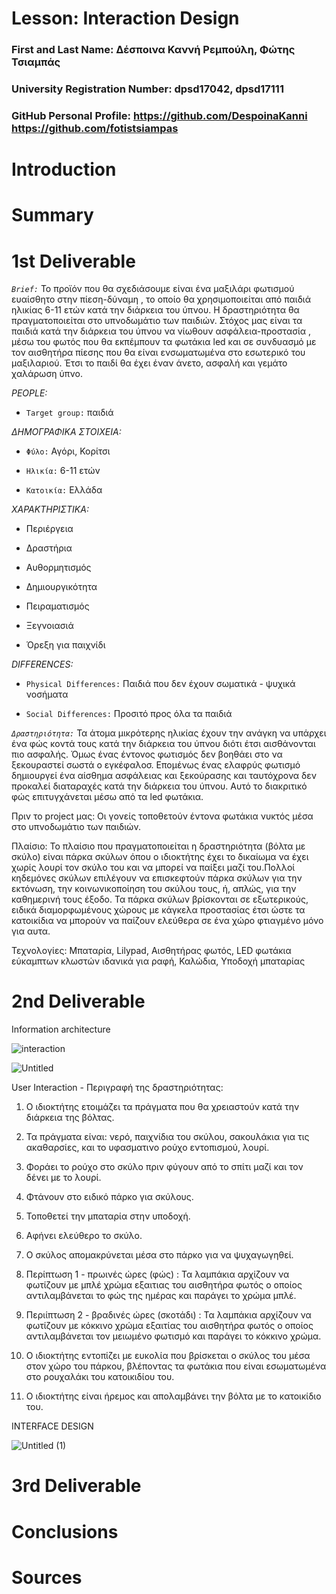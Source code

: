 
# Lesson: Interaction Design

### First and Last Name: Δέσποινα Καννή Ρεμπούλη, Φώτης Τσιαμπάς
### University Registration Number: dpsd17042, dpsd17111
### GitHub Personal Profile: https://github.com/DespoinaKanni https://github.com/fotistsiampas

# Introduction

# Summary


# 1st Deliverable

*`Brief:`* Το προϊόν που θα σχεδιάσουμε είναι ένα μαξιλάρι φωτισμού ευαίσθητο στην πίεση-δύναμη , το οποίο θα χρησιμοποιείται από παιδιά ηλικίας 6-11 ετών κατά την διάρκεια του ύπνου. Η δραστηριότητα θα πραγματοποιείται στο υπνοδωμάτιο των παιδιών. Στόχος μας είναι τα παιδιά κατά την διάρκεια του ύπνου να νίωθουν ασφάλεια-προστασία , μέσω του φωτός που θα εκπέμπουν τα φωτάκια led και σε συνδυασμό με τον αισθητήρα πίεσης που θα είναι ενσωματωμένα στο εσωτερικό του μαξιλαριού. Έτσι το παιδί θα έχει έναν άνετο, ασφαλή και γεμάτο χαλάρωση ύπνο.

*PEOPLE:*

* `Target group:` παιδιά

*ΔΗΜΟΓΡΑΦΙΚΑ ΣΤΟΙΧΕΙΑ:*

* ``Φύλο:`` Αγόρι, Κορίτσι

* ``Ηλικία:`` 6-11 ετών

* ``Κατοικία:`` Ελλάδα

*ΧΑΡΑΚΤΗΡΙΣΤΙΚΑ:*

* Περιέργεια

* Δραστήρια

* Αυθορμητισμός

* Δημιουργικότητα

* Πειραματισμός

* Ξεγνοιασιά

* Όρεξη για παιχνίδι

*DIFFERENCES:*

* ``Physical Differences:`` Παιδιά που δεν έχουν σωματικά - ψυχικά νοσήματα

* ``Social Differences:`` Προσιτό προς όλα τα παιδιά

*`Δραστηριότητα:`* Τα άτομα μικρότερης ηλικίας έχουν την ανάγκη να υπάρχει ένα φώς κοντά τους κατά την διάρκεια του ύπνου διότι έτσι αισθάνονται πιο ασφαλής. Όμως ένας έντονος φωτισμός δεν βοηθάει στο να ξεκουραστεί σωστά ο εγκέφαλοσ. Επομένως ένας ελαφρύς φωτισμό δημιουργεί ένα αίσθημα ασφάλειας και ξεκούρασης και ταυτόχρονα δεν προκαλεί διαταραχές κατά την διάρκεια του ύπνου. Αυτό το διακριτικό φώς επιτυγχάνεται μέσω από τα led φωτάκια.  

Πριν το project μας:
Οι γονείς τοποθετούν έντονα φωτάκια νυκτός μέσα στο υπνοδωμάτιο των παιδιών.


Πλαίσιο: Το πλαίσιο που πραγματοποιείται η δραστηριότητα (βόλτα με σκύλο) είναι πάρκα σκύλων όπου ο ιδιοκτήτης έχει το δικαίωμα να έχει χωρίς λουρί τον σκύλο του και να μπορεί να παίξει μαζί του.Πολλοί κηδεμόνες σκύλων επιλέγουν να επισκεφτούν πάρκα σκύλων για την εκτόνωση, την κοινωνικοποίηση του σκύλου τους, ή, απλώς, για την καθημερινή τους έξοδο. Τα πάρκα σκύλων βρίσκονται σε εξωτερικούς, ειδικά διαμορφωμένους χώρους με κάγκελα προστασίας έτσι ώστε τα κατοικίδια να μπορούν να παίζουν ελεύθερα σε ένα χώρο φτιαγμένο μόνο για αυτα.




Τεχνολογίες: Μπαταρία, Lilypad, Αισθητήρας φωτός, LED φωτάκια εύκαμπτων κλωστών ιδανικά για ραφή, Καλώδια, Υποδοχή μπαταρίας


# 2nd Deliverable

Information architecture

![interaction](https://user-images.githubusercontent.com/100956507/167401673-605bc15e-9dfc-4ce1-ad40-efacd40ea6d2.jpg)


![Untitled](https://user-images.githubusercontent.com/100956507/167413233-0f8b3f28-aebd-46b9-baea-3568c3209e8f.jpg)



User Interaction - Περιγραφή της δραστηριότητας: 

1. Ο ιδιοκτήτης ετοιμάζει τα πράγματα που θα χρειαστούν κατά την διάρκεια της βόλτας.

2. Τα πράγματα είναι: νερό, παιχνίδια του σκύλου, σακουλάκια για τις ακαθαρσίες, και το υφασματινο ρούχο εντοπισμού, λουρί.

3. Φοράει το ρούχο στο σκύλο πριν φύγουν από το σπίτι μαζί και τον δένει με το λουρί.

4. Φτάνουν στο ειδικό πάρκο για σκύλους.

5. Τοποθετεί την μπαταρία στην υποδοχή.

6. Αφήνει ελεύθερο το σκύλο.

7. Ο σκύλος απομακρύνεται μέσα στο πάρκο για να ψυχαγωγηθεί.

8. Περίπτωση 1 - πρωινές ώρες (φώς) : Τα λαμπάκια αρχίζουν να φωτίζουν με μπλέ χρώμα εξαιτιας του αισθητήρα φωτός ο οποίος αντιλαμβάνεται το φώς της ημέρας και παράγει το χρώμα μπλέ.

9. Περιίπτωση 2 - βραδινές ώρες (σκοτάδι) : Τα λαμπάκια αρχίζουν να φωτίζουν με κόκκινο χρώμα εξαιτίας του αισθητήρα φωτός ο οποίος αντιλαμβάνεται τον μειωμένο φωτισμό και παράγει το κόκκινο χρώμα.

10. Ο ιδιοκτήτης εντοπίζει με ευκολία που βρίσκεται ο σκύλος του μέσα στον χώρο του πάρκου, βλέποντας τα φωτάκια που είναι εσωματωμένα στο ρουχαλάκι του κατοικιδίου του.

11. Ο ιδιοκτήτης είναι ήρεμος και απολαμβάνει την βόλτα με το κατοικίδιο του.


INTERFACE DESIGN


![Untitled (1)](https://user-images.githubusercontent.com/100956507/167428636-82fe029d-304b-43b0-a47d-05f09d9b54d2.jpg)





# 3rd Deliverable 


# Conclusions


# Sources
